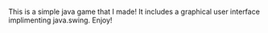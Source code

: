 This is a simple java game that I made! It includes a graphical user interface implimenting java.swing. Enjoy!
